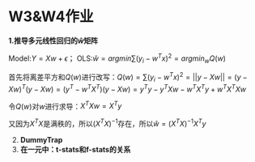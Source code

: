 # W3&W4作业

**1.推导多元线性回归的$\hat{w}$矩阵**

Model:$Y=Xw+\epsilon$； OLS:$\hat{w}=arg min\sum(y_i-w^Tx)^2=argmin_{w}Q(w)$

首先将离差平方和$Q(w)$进行改写：$Q(w)=\sum(y_i-w^Tx)^2=||y-Xw||=(y-Xw)^T(y-Xw)=(y^T-w^TX^T)(y-Xw)=y^Ty-y^TXw-w^TX^Ty+w^TX^TXw$

令$Q(w)$对$w$进行求导：$X^TXw=X^Ty$

又因为$X^TX$是满秩的，所以$(X^TX)^{-1}$存在，所以$\hat{w}=(X^TX)^{-1}X^Ty$

2. **DummyTrap**
3. **在一元中：t-stats和f-stats的关系**



